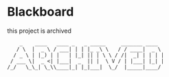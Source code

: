 # Blackboard

this project is archived

```
    _    ____   ____ _   _ _____     _______ ____  
   / \  |  _ \ / ___| | | |_ _\ \   / / ____|  _ \ 
  / _ \ | |_) | |   | |_| || | \ \ / /|  _| | | | |
 / ___ \|  _ <| |___|  _  || |  \ V / | |___| |_| |
/_/   \_\_| \_\\____|_| |_|___|  \_/  |_____|____/ 

```
